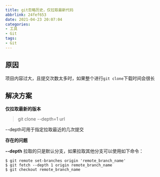 ```yaml
---
title: git忽略历史，仅拉取最新代码
abbrlink: 24fef653
date: 2021-04-23 20:07:04
categories:
- 工具
- Git
tags:
- Git
---
```

## 原因

项目内容过大，且提交次数太多时，如果整个进行`git clone`下载时间会很长

## 解决方案

**仅拉取最新的版本**

> git clone --depth=1  url

--depth可用于指定拉取最近的几次提交

<!-- more -->

**存在的问题**

**--depth** 拉取的只是默认分支，如果拉取其他分支可以使用如下命令：

```shell
$ git remote set-branches origin 'remote_branch_name'
$ git fetch --depth 1 origin remote_branch_name
$ git checkout remote_branch_name
```


